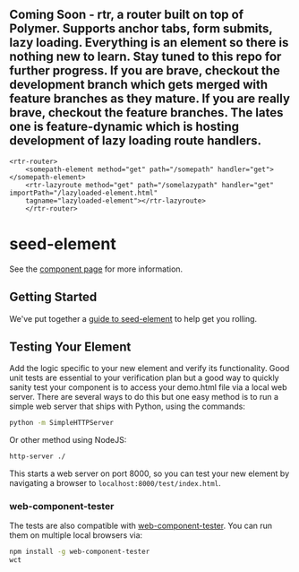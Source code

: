 ## Coming Soon - rtr, a router built on top of Polymer. Supports anchor tabs, form submits, lazy loading. Everything is an element so there is nothing new to learn. Stay tuned to this repo for further progress. If you are brave, checkout the development branch which gets merged with feature branches as they mature. If you are really brave, checkout the feature branches. The lates one is feature-dynamic which is hosting development of lazy loading route handlers.

    <rtr-router>
        <somepath-element method="get" path="/somepath" handler="get"></somepath-element>
        <rtr-lazyroute method="get" path="/somelazypath" handler="get" importPath="/lazyloaded-element.html"
        tagname="lazyloaded-element"></rtr-lazyroute>
        </rtr-router>


seed-element
============

See the [component page](http://polymerlabs.github.io/seed-element) for more information.

## Getting Started

We've put together a [guide to seed-element](http://www.polymer-project.org/docs/start/reusableelements.html) to help get you rolling.

## Testing Your Element

Add the logic specific to your new element and verify its functionality. Good unit tests are essential to your verification plan but a good way to quickly sanity test your component is to access your demo.html file via a local web server. There are several ways to do this but one easy method is to run a simple web server that ships with Python, using the commands:

```sh
python -m SimpleHTTPServer
```

Or other method using NodeJS:

```sh
http-server ./
```

This starts a web server on port 8000, so you can test your new element by navigating a browser to `localhost:8000/test/index.html`.

### web-component-tester

The tests are also compatible with [web-component-tester](https://github.com/Polymer/web-component-tester). You can run them on multiple local browsers via:

```sh
npm install -g web-component-tester
wct
```
